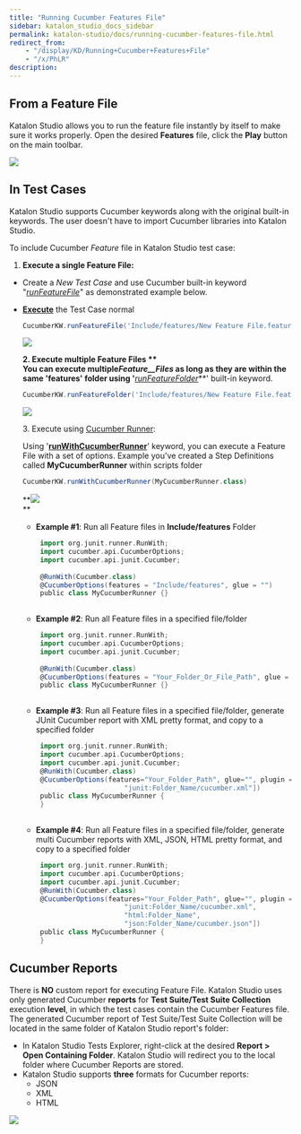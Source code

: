 ```yaml
---
title: "Running Cucumber Features File" 
sidebar: katalon_studio_docs_sidebar
permalink: katalon-studio/docs/running-cucumber-features-file.html 
redirect_from:
    - "/display/KD/Running+Cucumber+Features+File"
    - "/x/PhLR"
description: 
---
```

From a Feature File
-------------------

Katalon Studio allows you to run the feature file instantly by itself to make sure it works properly. Open the desired **Features** file, click the **Play** button on the main toolbar.

![](../../images/katalon-studio/docs/running-cucumber-features-file/Screen-Shot-2018-09-06-at-10.11.40-AM.png)

In Test Cases
-------------

Katalon Studio supports Cucumber keywords along with the original built-in keywords. The user doesn't have to import Cucumber libraries into Katalon Studio.

To include Cucumber _Feature_ file in Katalon Studio test case: 

1.  **Execute a single Feature File:**

*   Create a _New Test Case_ and use Cucumber built-in keyword "_[runFeatureFile](https://api-docs.katalon.com/com/kms/katalon/core/cucumber/keyword/CucumberBuiltinKeywords.html#runFeatureFile(java.lang.String,%20com.kms.katalon.core.model.FailureHandling))_" as demonstrated example below.
*   **[Execute](/display/KD/Execute+a+test+case)** the Test Case normal
    
    ```groovy
    CucumberKW.runFeatureFile('Include/features/New Feature File.feature')
    ```
    
      
    ![](../../images/katalon-studio/docs/running-cucumber-features-file/Screen-Shot-2018-09-04-at-19.56.32.png)  
      
    
    **2\. Execute multiple Feature Files **  
    You can execute **multiple**_Feature__Files_ as long as they are within the same '**features**' folder using '**_[runFeatureFolder](https://api-docs.katalon.com/com/kms/katalon/core/cucumber/keyword/CucumberBuiltinKeywords.html#runFeatureFolder(java.lang.String,%20com.kms.katalon.core.model.FailureHandling))_**' built-in keyword. 
    
    ```groovy
    CucumberKW.runFeatureFolder('Include/features/New Feature File.feature')
    ```
    
      
    ![](../../images/katalon-studio/docs/running-cucumber-features-file/Screen-Shot-2018-09-04-at-19.57.32.png)
    
    3\. Execute using [Cucumber Runner](http://toolsqa.com/cucumber/junit-test-runner-class/):
    
    Using '**[runWithCucumberRunner](https://api-docs.katalon.com/com/kms/katalon/core/cucumber/keyword/CucumberBuiltinKeywords.html#runWithCucumberRunner(java.lang.Class,%20com.kms.katalon.core.model.FailureHandling))**' keyword, you can execute a Feature File with a set of options. Example you've created a Step Definitions called **MyCucumberRunner** within scripts folder
    
    ```groovy
    CucumberKW.runWithCucumberRunner(MyCucumberRunner.class)
    
    ```
    
    **![](../../images/katalon-studio/docs/running-cucumber-features-file/Screen-Shot-2018-09-06-at-17.13.04.png)  
    **
    
    *   **Example #1**: Run all Feature files in **Include/features** Folder
        
        ```groovy
         import org.junit.runner.RunWith;
         import cucumber.api.CucumberOptions;
         import cucumber.api.junit.Cucumber;
         
         @RunWith(Cucumber.class)
         @CucumberOptions(features = "Include/features", glue = "")
         public class MyCucumberRunner {}
         
        ```
        
    *   **Example #2**: Run all Feature files in a specified file/folder
        
        ```groovy
         import org.junit.runner.RunWith;
         import cucumber.api.CucumberOptions;
         import cucumber.api.junit.Cucumber;
         
         @RunWith(Cucumber.class)
         @CucumberOptions(features = "Your_Folder_Or_File_Path", glue = "")
         public class MyCucumberRunner {}
         
        ```
        
    *   **Example #3**: Run all Feature files in a specified file/folder, generate JUnit Cucumber report with XML pretty format, and copy to a specified folder
        
        ```groovy
         import org.junit.runner.RunWith;
         import cucumber.api.CucumberOptions;
         import cucumber.api.junit.Cucumber;
         @RunWith(Cucumber.class)
         @CucumberOptions(features="Your_Folder_Path", glue="", plugin = ["pretty",
                              "junit:Folder_Name/cucumber.xml"])
         public class MyCucumberRunner {
         }
         
        ```
        
    *   **Example #4**: Run all Feature files in a specified file/folder, generate multi Cucumber reports with XML, JSON, HTML pretty format, and copy to a specified folder
        
        ```groovy
         import org.junit.runner.RunWith;
         import cucumber.api.CucumberOptions;
         import cucumber.api.junit.Cucumber;
         @RunWith(Cucumber.class)
         @CucumberOptions(features="Your_Folder_Path", glue="", plugin = ["pretty",
                              "junit:Folder_Name/cucumber.xml",
                              "html:Folder_Name",
                              "json:Folder_Name/cucumber.json"])
         public class MyCucumberRunner {
         }
        ```
        

Cucumber Reports
----------------

There is **NO** custom report for executing Feature File. Katalon Studio uses only generated Cucumber **reports** for **Test Suite/Test Suite Collection** execution **level**, in which the test cases contain the Cucumber Features file. The generated Cucumber report of Test Suite/Test Suite Collection will be located in the same folder of Katalon Studio report's folder:

*   In Katalon Studio Tests Explorer, right-click at the desired **Report > Open Containing Folder**. Katalon Studio will redirect you to the local folder where Cucumber Reports are stored. 
*   Katalon Studio supports **three** formats for Cucumber reports: 
    *   JSON
    *   XML
    *   HTML

![](../../images/katalon-studio/docs/running-cucumber-features-file/Screenshot-at-Sep-04-20-01-21.png)